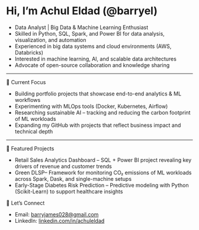 # Hi, I’m Achul Eldad (@barryel)
- Data Analyst | Big Data & Machine Learning Enthusiast
- Skilled in Python, SQL, Spark, and Power BI for data analysis, visualization, and automation
- Experienced in big data systems and cloud environments (AWS, Databricks) 
- Interested in machine learning, AI, and scalable data architectures
- Advocate of open-source collaboration and knowledge sharing  

---
🔹 Current Focus
- Building portfolio projects that showcase end-to-end analytics & ML workflows  
- Experimenting with MLOps tools (Docker, Kubernetes, Airflow)  
- Researching sustainable AI – tracking and reducing the carbon footprint of ML workloads  
- Expanding my GitHub with projects that reflect business impact and technical depth

---
🔹 Featured Projects
- Retail Sales Analytics Dashboard – SQL + Power BI project revealing key drivers of revenue and customer trends  
- Green DLSP– Framework for monitoring CO₂ emissions of ML workloads across Spark, Dask, and single-machine setups  
- Early-Stage Diabetes Risk Prediction – Predictive modeling with Python (Scikit-Learn) to support healthcare insights

🔹 Let’s Connect
- Email: [barryjames028@gmail.com](mailto:barryjames028@gmail.com)  
- LinkedIn: [linkedin.com/in/achuleldad](https://linkedin.com/in/achuleldad)
<!---
barryel/barryel is a ✨ special ✨ repository because its `README.md` (this file) appears on your GitHub profile.
You can click the Preview link to take a look at your changes.
--->
